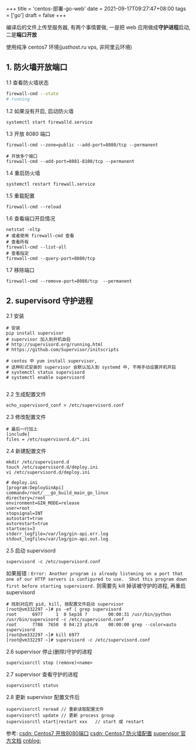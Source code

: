 +++
title = 'centos-部署-go-web'
date = 2021-09-17T09:27:47+08:00
tags = ['go']
draft = false
+++

编译后的文件上传至服务器, 有两个事情要做, 一是把 web 应用做成**守护进程**启动, 二是**端口开放**

使用纯净 centos7 环境(justhost.ru vps, 非阿里云环境)

## 1. 防火墙开放端口

1.1 查看防火墙状态
```bash
firewall-cmd --state
# running
```
1.2 如果没有开启, 启动防火墙
```bash
systemctl start firewalld.service
```
1.3 开放 8080 端口
```
firewall-cmd --zone=public --add-port=8080/tcp --permanent

# 开放多个端口
firewall-cmd --add-port=8081-8100/tcp --permanent

```
1.4 重启防火墙
```
systemctl restart firewall.service
```
1.5 重载配置
```
firewall-cmd --reload
```
1.6 查看端口开启情况
```
netstat -nltp
# 或者使用 firewall-cmd 查看
# 查看所有
firewall-cmd --list-all
# 查看指定
firewall-cmd --query-port=8080/tcp
```
1.7  移除端口
```
firewall-cmd --remove-port=8080/tcp  --permanent
```

## 2. supervisord 守护进程
2.1 安装
```
# 安装
pip install supervisor
# supervisor 加入到开机自启
# http://supervisord.org/running.html
# https://github.com/Supervisor/initscripts

# centos 中 yum install supervisor, 
# 这种形式安装的 supervisor 会默认加入到 systemd 中, 不用手动设置开机开启
# systemctl status supervisord
# systemctl enable supervisord


```
2.2 生成配置文件
```
echo_supervisord_conf > /etc/supervisord.conf
```
2.3 修改配置文件
```
# 最后一行加上
[include]
files = /etc/supervisord.d/*.ini
```
2.4 新建配置文件
```
mkdir /etc/supervisord.d
touch /etc/supervisord.d/deploy.ini
vi /etc/supervisord.d/deploy.ini
```
```
# deploy.ini
[program:DeployGinApi]
command=/root/___go_build_main_go_linux
directory=/root
environment=GIN_MODE=release
user=root
stopsignal=INT
autostart=true
autorestart=true
startsecs=3
stderr_logfile=/var/log/gin-api.err.log
stdout_logfile=/var/log/gin-api.out.log
```

2.5 启动 supervisord
```
supervisord -c /etc/supervisord.conf
```
如果报错 :
`Error: Another program is already listening on a port that one of our HTTP servers is configured to use.  Shut this program down first before starting supervisord.`
则需要先 kill 掉该被守护的进程, 再重启 supervisord 
```
# 找到对应的 pid, kill, 按配置文件启动 supervisor
[root@vm332297 ~]# ps -ef | grep supervisord
root      6977     1  0 Sep16 ?        00:00:31 /usr/bin/python /usr/bin/supervisord -c /etc/supervisord.conf
root      7788  7650  0 04:23 pts/0    00:00:00 grep --color=auto supervisord
[root@vm332297 ~]# kill 6977
[root@vm332297 ~]# supervisord -c /etc/supervisord.conf 
```

2.6 supervisor 停止(删除)守护的进程
```
supervisorctl stop (remove)<name>
```

2.7 supervisor 查看守护的进程
```
supervisorctl status
```

2.8 更新 supervisor 配置文件后
```
supervisorctl reread // 重新读取配置文件
supervisorctl update // 更新 process group
supervisorctl start|restart xxx   // start 或 restart
```



参考: 
[csdn: Centos7 开放8080端口](https://blog.csdn.net/u_ranfa/article/details/89888151)
[csdn: Centos7 防火墙配置](https://blog.csdn.net/qq_41153478/article/details/83033688)
[supervisor 官方文档](http://supervisord.org/)
[cnblog: ](https://www.cnblogs.com/kaerxifa/p/11578498.html)
